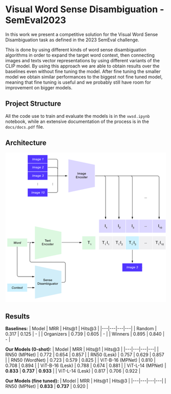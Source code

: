 # Visual Word Sense Disambiguation - SemEval2023
In this work we present a competitive solution for the Visual Word Sense Disambiguation task as defined in the 2023 SemEval challenge.

This is done by using different kinds of word sense disambiguation algorithms in order to expand the target word context, then connecting images and texts vector representations by using different variants of the CLIP model.
By using this approach we are able to obtain results over the baselines even without fine tuning the model. After fine tuning the smaller model we obtain similar performances to the biggest not fine tuned model, meaning that fine tuning is useful and we probably still have room for improvement on bigger models.

## Project Structure
All the code use to train and evaluate the models is in the `vwsd.ipynb` notebook, while an extensive documentation of the process is in the `docs/docs.pdf` file.

## Architecture
![Architecture](images/pipeline.png)

## Results
**Baselines:**
| Model | MRR | Hits@1 | Hits@3 |
|---|---|---|---|
| Random | 0.317 | 0.125 | - |
| Organizers | 0.739 | 0.605 | - |
| Winners | 0.895 | 0.840 | - |

**Our Models (0-shot):**
| Model | MRR | Hits@1 | Hits@3 |
|---|---|---|---|
| RN50 (MPNet) | 0.772 | 0.654 | 0.857 |
| RN50 (Lesk) | 0.757 | 0.629 | 0.857 |
| RN50 (WordNet) | 0.723 | 0.579 | 0.825 |
| ViT-B-16 (MPNet) | 0.810 | 0.708 | 0.894 |
| ViT-B-16 (Lesk) | 0.788 | 0.674 | 0.881 |
| ViT-L-14 (MPNet) | **0.833** | **0.737** | **0.933** |
| ViT-L-14 (Lesk) | 0.817 | 0.706 | 0.922 |

**Our Models (fine tuned):**
| Model | MRR | Hits@1 | Hits@3 |
|---|---|---|---|
| RN50 (MPNet) | **0.833** | **0.737** | 0.920 |
